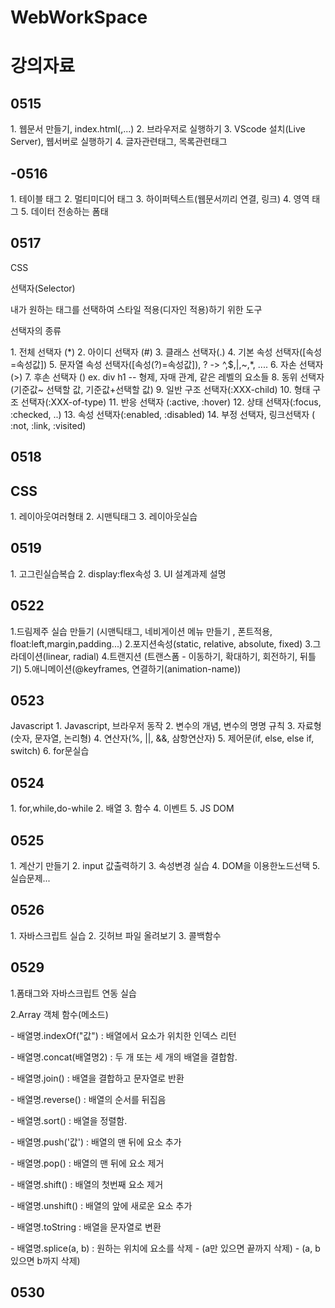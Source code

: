 # WebWorkSpace
<h1>강의자료</h1>

<h2>0515</h2>
1. 웹문서 만들기, index.html(<html>,...)
2. 브라우저로 실행하기
3. VScode 설치(Live Server), 웹서버로 실행하기
4. 글자관련태그, 목록관련태그

<h2>-0516</h2>
1. 테이블 태그
2. 멀티미디어 태그
3. 하이퍼텍스트(웹문서끼리 연결, 링크)
4. 영역 태그
5. 데이터 전송하는 폼태

<h2>0517</h2>
<p>CSS</p>
<p>선택자(Selector)</p>
<p>내가 원하는 태그를 선택하여 스타일 적용(디자인 적용)하기 위한 도구</p>

<p>선택자의 종류</p>
1. 전체 선택자 (*)
2. 아이디 선택자 (#)
3. 클래스 선택자(.)
4. 기본 속성 선택자([속성=속성값])
5. 문자열 속성 선택자([속성(?)=속성값]), ? -> ^,$,|,~,*, ....
6. 자손 선택자 (>)
7. 후손 선택자 () ex. div h1
-- 형제, 자매 관계, 같은 레벨의 요소들
8. 동위 선택자 (기준값~ 선택할 값, 기준값+선택할 값)
9. 일반 구조 선택자(:XXX-child)
10. 형태 구조 선택자(:XXX-of-type)
11. 반응 선택자 (:active, :hover)
12. 상태 선택자(:focus, :checked, ..)
13. 속성 선택자(:enabled, :disabled)
14. 부정 선택자, 링크선택자 ( :not, :link, :visited)

<h2>0518</h2>
<h2>CSS</h2>
1. 레이아웃여러형태
2. 시맨틱태그
3. 레이아웃실습

<h2>0519</h2>
1. 고그린실습복습
2. display:flex속성
3. UI 설계과제 설명

<h2>0522</h2>
1.드림제주 실습 만들기 (시맨틱태그, 네비게이션 메뉴 만들기 , 폰트적용, float:left,margin,padding...)
2.포지션속성(static, relative, absolute, fixed)
3.그라데이션(linear, radial)
4.트랜지션 (트랜스폼 - 이동하기, 확대하기, 회전하기, 뒤틀기)
5.애니메이션(@keyframes, 연결하기(animation-name))

<h2>0523</h2>
Javascript
1. Javascript, 브라우저 동작
2. 변수의 개념, 변수의 명명 규칙
3. 자료형(숫자, 문자열, 논리형)
4. 연산자(%, ||, &&, 삼항연산자)
5. 제어문(if, else, else if, switch)
6. for문실습

<h2>0524</h2> 
1. for,while,do-while
2. 배열
3. 함수
4. 이벤트
5. JS DOM

<h2>0525</h2>
1. 계산기 만들기
2. input 값출력하기
3. 속성변경 실습
4. DOM을 이용한노드선택
5. 실습문제...

<h2>0526</h2>
1. 자바스크립트 실습
2. 깃허브 파일 올려보기
3. 콜백함수

<h2>0529</h2>
<p>1.폼태그와 자바스크립트 연동 실습</p>
<p>2.Array 객체 함수(메소드)</p>

<p>- 배열명.indexOf("값") : 배열에서 요소가 위치한 인덱스 리턴</p>
<p>- 배열명.concat(배열명2) : 두 개 또는 세 개의 배열을 결합함.</p>
<p>- 배열명.join() : 배열을 결합하고 문자열로 반환</p>
<p>- 배열명.reverse() : 배열의 순서를 뒤집음</p>
<p>- 배열명.sort() : 배열을 정렬함.</p>
<p>- 배열명.push('값') : 배열의 맨 뒤에 요소 추가</p>
<p>- 배열명.pop() : 배열의 맨 뒤에 요소 제거</p>
<p>- 배열명.shift() : 배열의 첫번째 요소 제거</p>
<p>- 배열명.unshift() : 배열의 앞에 새로운 요소 추가</p>
<p>- 배열명.toString : 배열을 문자열로 변환</p>
<p>
  - 배열명.splice(a, b) : 원하는 위치에 요소를 삭제
  - (a만 있으면 끝까지 삭제)
  - (a, b 있으면 b까지 삭제)
</p>


<h2>0530</h2>












